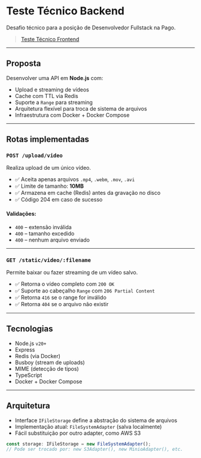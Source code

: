 # Teste Técnico Backend

Desafio técnico para a posição de Desenvolvedor Fullstack na Pago.

> [Teste Técnico Frontend](https://github.com/jmd25454/teste-tecnico-frontend-2025-trimestre-1)

---

## Proposta

Desenvolver uma API em **Node.js** com:

- Upload e streaming de vídeos
- Cache com TTL via Redis
- Suporte a `Range` para streaming
- Arquitetura flexível para troca de sistema de arquivos
- Infraestrutura com Docker + Docker Compose

---

## Rotas implementadas

### `POST /upload/video`

Realiza upload de um único vídeo.

- ✅ Aceita apenas arquivos `.mp4`, `.webm`, `.mov`, `.avi`
- ✅ Limite de tamanho: **10MB**
- ✅ Armazena em cache (Redis) antes da gravação no disco
- ✅ Código 204 em caso de sucesso

#### Validações:

- `400` – extensão inválida
- `400` – tamanho excedido
- `400` – nenhum arquivo enviado

---

### `GET /static/video/:filename`

Permite baixar ou fazer streaming de um vídeo salvo.

- ✅ Retorna o vídeo completo com `200 OK`
- ✅ Suporte ao cabeçalho `Range` com `206 Partial Content`
- ✅ Retorna `416` se o range for inválido
- ✅ Retorna `404` se o arquivo não existir

---

## Tecnologias

- Node.js `v20+`
- Express
- Redis (via Docker)
- Busboy (stream de uploads)
- MIME (detecção de tipos)
- TypeScript
- Docker + Docker Compose

---

## Arquitetura

- Interface `IFileStorage` define a abstração do sistema de arquivos
- Implementação atual: `FileSystemAdapter` (salva localmente)
- Fácil substituição por outro adapter, como AWS S3

```ts
const storage: IFileStorage = new FileSystemAdapter();
// Pode ser trocado por: new S3Adapter(), new MinioAdapter(), etc.
